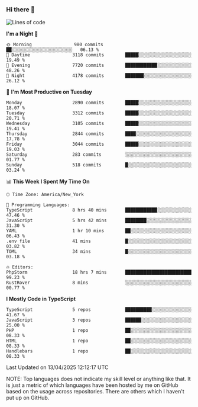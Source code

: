 ### Hi there 👋

<!--
**LynxJinxxy/LynxJinxxy** is a ✨ _special_ ✨ repository because its `README.md` (this file) appears on your GitHub profile.

Here are some ideas to get you started:

- 🔭 I’m currently working on ...
- 🌱 I’m currently learning ...
- 👯 I’m looking to collaborate on ...
- 🤔 I’m looking for help with ...
- 💬 Ask me about ...
- 📫 How to reach me: ...
- 😄 Pronouns: ...
- ⚡ Fun fact: ...
-->

<!--START_SECTION:waka-->
![Lines of code](https://img.shields.io/badge/From%20Hello%20World%20I%27ve%20Written-24.7%20million%20lines%20of%20code-blue)

**I'm a Night 🦉** 

```text
🌞 Morning                980 commits         ██░░░░░░░░░░░░░░░░░░░░░░░   06.13 % 
🌆 Daytime                3118 commits        █████░░░░░░░░░░░░░░░░░░░░   19.49 % 
🌃 Evening                7720 commits        ████████████░░░░░░░░░░░░░   48.26 % 
🌙 Night                  4178 commits        ███████░░░░░░░░░░░░░░░░░░   26.12 % 
```
📅 **I'm Most Productive on Tuesday** 

```text
Monday                   2890 commits        █████░░░░░░░░░░░░░░░░░░░░   18.07 % 
Tuesday                  3312 commits        █████░░░░░░░░░░░░░░░░░░░░   20.71 % 
Wednesday                3105 commits        █████░░░░░░░░░░░░░░░░░░░░   19.41 % 
Thursday                 2844 commits        ████░░░░░░░░░░░░░░░░░░░░░   17.78 % 
Friday                   3044 commits        █████░░░░░░░░░░░░░░░░░░░░   19.03 % 
Saturday                 283 commits         ░░░░░░░░░░░░░░░░░░░░░░░░░   01.77 % 
Sunday                   518 commits         █░░░░░░░░░░░░░░░░░░░░░░░░   03.24 % 
```


📊 **This Week I Spent My Time On** 

```text
🕑︎ Time Zone: America/New_York

💬 Programming Languages: 
TypeScript               8 hrs 40 mins       ████████████░░░░░░░░░░░░░   47.46 % 
JavaScript               5 hrs 42 mins       ████████░░░░░░░░░░░░░░░░░   31.30 % 
YAML                     1 hr 10 mins        ██░░░░░░░░░░░░░░░░░░░░░░░   06.43 % 
.env file                41 mins             █░░░░░░░░░░░░░░░░░░░░░░░░   03.82 % 
TOML                     34 mins             █░░░░░░░░░░░░░░░░░░░░░░░░   03.18 % 

🔥 Editors: 
PhpStorm                 18 hrs 7 mins       █████████████████████████   99.23 % 
RustRover                8 mins              ░░░░░░░░░░░░░░░░░░░░░░░░░   00.77 % 
```

**I Mostly Code in TypeScript** 

```text
TypeScript               5 repos             ██████████░░░░░░░░░░░░░░░   41.67 % 
JavaScript               3 repos             ██████░░░░░░░░░░░░░░░░░░░   25.00 % 
PHP                      1 repo              ██░░░░░░░░░░░░░░░░░░░░░░░   08.33 % 
HTML                     1 repo              ██░░░░░░░░░░░░░░░░░░░░░░░   08.33 % 
Handlebars               1 repo              ██░░░░░░░░░░░░░░░░░░░░░░░   08.33 % 
```




 Last Updated on 13/04/2025 12:12:17 UTC
<!--END_SECTION:waka-->
NOTE: Top languages does not indicate my skill level or anything like that. It is just a metric of which languages have been hosted by me on GitHub based on the usage across repositories. There are others which I haven't put up on GitHub.
